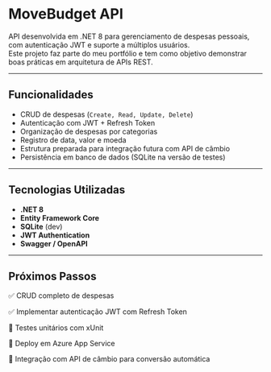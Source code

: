# MoveBudget API

API desenvolvida em .NET 8 para gerenciamento de despesas pessoais, com autenticação JWT e suporte a múltiplos usuários.  
Este projeto faz parte do meu portfólio e tem como objetivo demonstrar boas práticas em arquitetura de APIs REST.

---

## Funcionalidades

- CRUD de despesas (`Create, Read, Update, Delete`)
- Autenticação com JWT + Refresh Token
- Organização de despesas por categorias
- Registro de data, valor e moeda
- Estrutura preparada para integração futura com API de câmbio
- Persistência em banco de dados (SQLite na versão de testes)

---

## Tecnologias Utilizadas

- **.NET 8**  
- **Entity Framework Core**  
- **SQLite** (dev)  
- **JWT Authentication**  
- **Swagger / OpenAPI**

---

## Próximos Passos

✅ CRUD completo de despesas

✅ Implementar autenticação JWT com Refresh Token

🔲 Testes unitários com xUnit

🔲 Deploy em Azure App Service

🔲 Integração com API de câmbio para conversão automática
